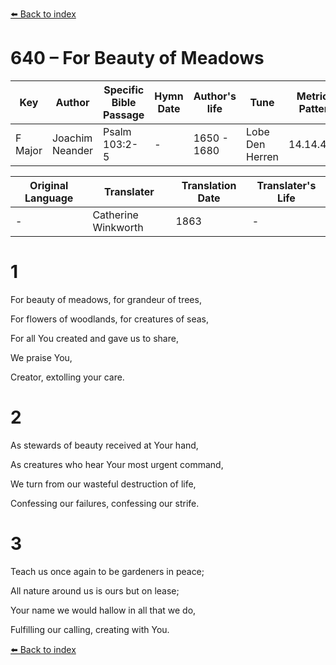 [⬅️ Back to index](../README.md)

# 640 – For Beauty of Meadows

Key | Author   | Specific Bible Passage     |Hymn Date |Author's life |Tune |Metrical Pattern   |Composer/Source                                                                                        
-- | --------- | ---------------------------|----------|--------------|-----|-------------------|-------------   
F Major  | Joachim Neander      | Psalm 103:2-5 | -  | 1650 - 1680 | Lobe Den Herren | 14.14.4.7.8 | Chorale Book for England, 1863 

Original Language | Translater | Translation Date   | Translater's Life     
----------------- | --------- | --------------------|-------------   
\-  | Catherine Winkworth      | 1863 | -  | 1827 - 1878 



# 1

For beauty of meadows, for grandeur of trees,

For flowers of woodlands, for creatures of seas,

For all You created and gave us to share,

We praise You,

Creator, extolling your care.



# 2

As stewards of beauty received at Your hand,

As creatures who hear Your most urgent command,

We turn from our wasteful destruction of life,

Confessing our failures, confessing our strife.



# 3

Teach us once again to be gardeners in peace;

All nature around us is ours but on lease;

Your name we would hallow in all that we do,

Fulfilling our calling, creating with You.

[⬅️ Back to index](../README.md)
